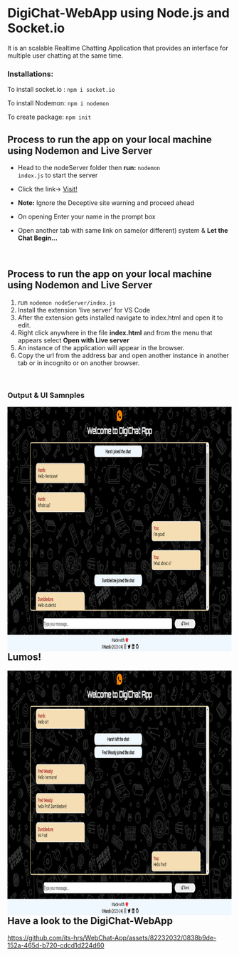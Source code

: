 <h1>DigiChat-WebApp using Node.js and Socket.io</h1>

It is an scalable Realtime Chatting Application that provides an interface for multiple user chatting at the same time.

<h3>Installations:</h3>
To install socket.io : <code>npm i socket.io</code>

To install Nodemon: `npm i nodemon`

To create package: <code>npm init</code>

<h2>Process to run the app on your local machine using Nodemon and Live Server</h2>

- Head to the nodeServer folder then <b>run:</b> <code>nodemon index.js</code> to start the server
- Click the link-> [Visit!](https://its-hrs.github.io/WebChat-App/)
- <b>Note:</b> Ignore the Deceptive site warning and proceed ahead 

- On opening Enter your name in the prompt box

- Open another tab with same link on same(or different) system & <b>Let the Chat Begin...</b>

  
<br />
<h2>Process to run the app on your local machine using Nodemon and Live Server</h2>
<ol>
  <li> run <code>nodemon nodeServer/index.js</code></li>
  <li> Install the extension 'live server' for VS Code</li>
  <li> After the extension gets installed navigate to index.html and open it to edit.</li>
  <li> Right click anywhere in the file <b>index.html</b> and from the menu that appears select <b> Open with Live server </b></li>
  <li> An instance of the application will appear in the browser.</li> 
  <li> Copy the url from the address bar and open another instance in another tab or in incognito or on another browser.</li>
</ol>
<br />

<h3>Output & UI Samnples</h3>
<img align="right" alt="out1" src="/images/Screenshot 2023-08-19 170158.png" width="1200" height="550" />

<br />
<h2>Lumos!</h2>
<img align="right" alt="out2" src="./images/Screenshot 2023-08-19 170401.png" width="1200" height="550" />

<br />
<h2>Have a look to the DigiChat-WebApp</h2>

https://github.com/its-hrs/WebChat-App/assets/82232032/0838b9de-152a-465d-b720-cdcd1d224d60

